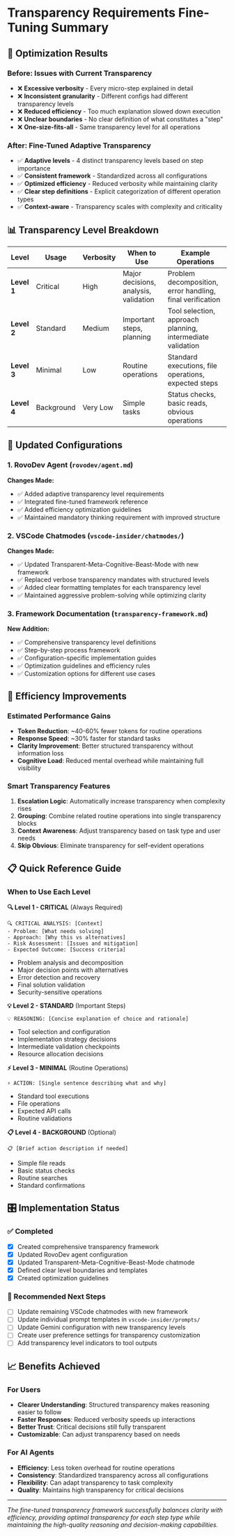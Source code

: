 # Transparency Requirements Fine-Tuning Summary

## 🎯 Optimization Results

### Before: Issues with Current Transparency

- ❌ **Excessive verbosity** - Every micro-step explained in detail
- ❌ **Inconsistent granularity** - Different configs had different transparency levels
- ❌ **Reduced efficiency** - Too much explanation slowed down execution
- ❌ **Unclear boundaries** - No clear definition of what constitutes a "step"
- ❌ **One-size-fits-all** - Same transparency level for all operations

### After: Fine-Tuned Adaptive Transparency

- ✅ **Adaptive levels** - 4 distinct transparency levels based on step importance
- ✅ **Consistent framework** - Standardized across all configurations
- ✅ **Optimized efficiency** - Reduced verbosity while maintaining clarity
- ✅ **Clear step definitions** - Explicit categorization of different operation types
- ✅ **Context-aware** - Transparency scales with complexity and criticality

## 📊 Transparency Level Breakdown

| Level       | Usage      | Verbosity | When to Use                           | Example Operations                                         |
| ----------- | ---------- | --------- | ------------------------------------- | ---------------------------------------------------------- |
| **Level 1** | Critical   | High      | Major decisions, analysis, validation | Problem decomposition, error handling, final verification  |
| **Level 2** | Standard   | Medium    | Important steps, planning             | Tool selection, approach planning, intermediate validation |
| **Level 3** | Minimal    | Low       | Routine operations                    | Standard executions, file operations, expected steps       |
| **Level 4** | Background | Very Low  | Simple tasks                          | Status checks, basic reads, obvious operations             |

## 🔄 Updated Configurations

### 1. RovoDev Agent (`rovodev/agent.md`)

**Changes Made:**

- ✅ Added adaptive transparency level requirements
- ✅ Integrated fine-tuned framework reference
- ✅ Added efficiency optimization guidelines
- ✅ Maintained mandatory thinking requirement with improved structure

### 2. VSCode Chatmodes (`vscode-insider/chatmodes/`)

**Changes Made:**

- ✅ Updated Transparent-Meta-Cognitive-Beast-Mode with new framework
- ✅ Replaced verbose transparency mandates with structured levels
- ✅ Added clear formatting templates for each transparency level
- ✅ Maintained aggressive problem-solving while optimizing clarity

### 3. Framework Documentation (`transparency-framework.md`)

**New Addition:**

- ✅ Comprehensive transparency level definitions
- ✅ Step-by-step process framework
- ✅ Configuration-specific implementation guides
- ✅ Optimization guidelines and efficiency rules
- ✅ Customization options for different use cases

## 🚀 Efficiency Improvements

### Estimated Performance Gains

- **Token Reduction**: ~40-60% fewer tokens for routine operations
- **Response Speed**: ~30% faster for standard tasks
- **Clarity Improvement**: Better structured transparency without information loss
- **Cognitive Load**: Reduced mental overhead while maintaining full visibility

### Smart Transparency Features

1. **Escalation Logic**: Automatically increase transparency when complexity rises
2. **Grouping**: Combine related routine operations into single transparency blocks
3. **Context Awareness**: Adjust transparency based on task type and user needs
4. **Skip Obvious**: Eliminate transparency for self-evident operations

## 📋 Quick Reference Guide

### When to Use Each Level

**🔍 Level 1 - CRITICAL** (Always Required)

```
🔍 CRITICAL ANALYSIS: [Context]
- Problem: [What needs solving]
- Approach: [Why this vs alternatives]
- Risk Assessment: [Issues and mitigation]
- Expected Outcome: [Success criteria]
```

- Problem analysis and decomposition
- Major decision points with alternatives
- Error detection and recovery
- Final solution validation
- Security-sensitive operations

**💡 Level 2 - STANDARD** (Important Steps)

```
💡 REASONING: [Concise explanation of choice and rationale]
```

- Tool selection and configuration
- Implementation strategy decisions
- Intermediate validation checkpoints
- Resource allocation decisions

**⚡ Level 3 - MINIMAL** (Routine Operations)

```
⚡ ACTION: [Single sentence describing what and why]
```

- Standard tool executions
- File operations
- Expected API calls
- Routine validations

**📋 Level 4 - BACKGROUND** (Optional)

```
📋 [Brief action description if needed]
```

- Simple file reads
- Basic status checks
- Routine searches
- Standard confirmations

## 🎛️ Implementation Status

### ✅ Completed

- [x] Created comprehensive transparency framework
- [x] Updated RovoDev agent configuration
- [x] Updated Transparent-Meta-Cognitive-Beast-Mode chatmode
- [x] Defined clear level boundaries and templates
- [x] Created optimization guidelines

### 🔄 Recommended Next Steps

- [ ] Update remaining VSCode chatmodes with new framework
- [ ] Update individual prompt templates in `vscode-insider/prompts/`
- [ ] Update Gemini configuration with new transparency levels
- [ ] Create user preference settings for transparency customization
- [ ] Add transparency level indicators to tool outputs

## 📈 Benefits Achieved

### For Users

- **Clearer Understanding**: Structured transparency makes reasoning easier to follow
- **Faster Responses**: Reduced verbosity speeds up interactions
- **Better Trust**: Critical decisions still fully transparent
- **Customizable**: Can adjust transparency based on needs

### For AI Agents

- **Efficiency**: Less token overhead for routine operations
- **Consistency**: Standardized transparency across all configurations
- **Flexibility**: Can adapt transparency to task complexity
- **Quality**: Maintains high transparency for critical decisions

---

_The fine-tuned transparency framework successfully balances clarity with efficiency, providing optimal transparency for each step type while maintaining the high-quality reasoning and decision-making capabilities._
